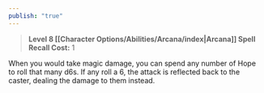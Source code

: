 ```yaml
---
publish: "true"
---
```

> **Level 8 [[Character Options/Abilities/Arcana/index|Arcana]] Spell**
> **Recall Cost:** 1

When you would take magic damage, you can spend any number of Hope to roll that many d6s. If any roll a 6, the attack is reflected back to the caster, dealing the damage to them instead.
